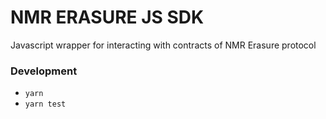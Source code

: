 # NMR ERASURE JS SDK
Javascript wrapper for interacting with contracts of NMR Erasure protocol
### Development
- `yarn`
- `yarn test`


